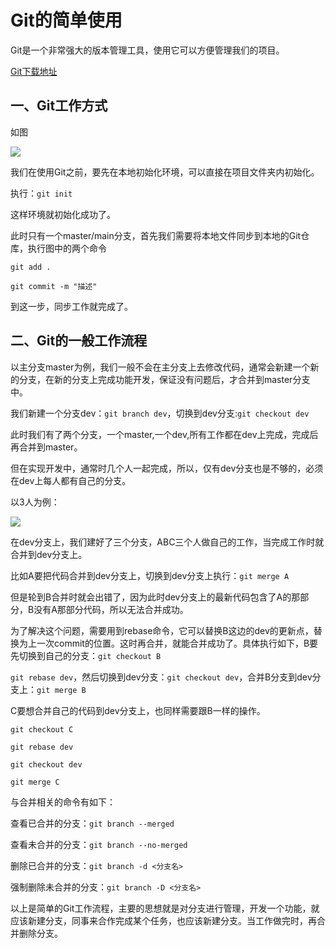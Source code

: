 # Git的简单使用



Git是一个非常强大的版本管理工具，使用它可以方便管理我们的项目。

[Git下载地址](https://git-scm.com/downloads)

## 一、Git工作方式

如图

![](https://cdn.staticaly.com/gh/symbolworld/PicGo@main/img/111.png)

我们在使用Git之前，要先在本地初始化环境，可以直接在项目文件夹内初始化。

执行：`git init`

这样环境就初始化成功了。

此时只有一个master/main分支，首先我们需要将本地文件同步到本地的Git仓库，执行图中的两个命令

`git add .`

`git commit -m "描述"`

到这一步，同步工作就完成了。



## 二、Git的一般工作流程

以主分支master为例，我们一般不会在主分支上去修改代码，通常会新建一个新的分支，在新的分支上完成功能开发，保证没有问题后，才合并到master分支中。

我们新建一个分支dev：`git branch dev`，切换到dev分支:`git checkout dev`

此时我们有了两个分支，一个master,一个dev,所有工作都在dev上完成，完成后再合并到master。

但在实现开发中，通常时几个人一起完成，所以，仅有dev分支也是不够的，必须在dev上每人都有自己的分支。

以3人为例：

![](https://cdn.staticaly.com/gh/symbolworld/PicGo@main/img/222.png)

在dev分支上，我们建好了三个分支，ABC三个人做自己的工作，当完成工作时就合并到dev分支上。

比如A要把代码合并到dev分支上，切换到dev分支上执行：`git merge A`

但是轮到B合并时就会出错了，因为此时dev分支上的最新代码包含了A的那部分，B没有A那部分代码，所以无法合并成功。

为了解决这个问题，需要用到rebase命令，它可以替换B这边的dev的更新点，替换为上一次commit的位置。这时再合并，就能合并成功了。具体执行如下，B要先切换到自己的分支：`git checkout B`

`git rebase dev`，然后切换到dev分支：`git checkout dev`，合并B分支到dev分支上：`git merge B`

C要想合并自己的代码到dev分支上，也同样需要跟B一样的操作。

`git checkout C`

`git rebase dev`

`git checkout dev`

`git merge C`

与合并相关的命令有如下：

查看已合并的分支：`git branch --merged`

查看未合并的分支：`git branch --no-merged`

删除已合并的分支：`git branch -d <分支名>`

强制删除未合并的分支：`git branch -D <分支名>`

以上是简单的Git工作流程，主要的思想就是对分支进行管理，开发一个功能，就应该新建分支，同事来合作完成某个任务，也应该新建分支。当工作做完时，再合并删除分支。



